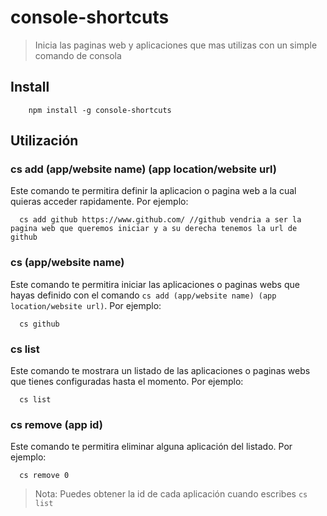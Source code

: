 # console-shortcuts
> Inicia las paginas web y aplicaciones que mas utilizas con un simple comando de consola

## Install
```
    npm install -g console-shortcuts
```

## Utilización


  ### cs add (app/website name) (app location/website url)
  Este comando te permitira definir la aplicacion o pagina web a la cual quieras acceder rapidamente. Por ejemplo:

  ```
    cs add github https://www.github.com/ //github vendria a ser la pagina web que queremos iniciar y a su derecha tenemos la url de github
  ```

  ### cs (app/website name)
  Este comando te permitira iniciar las aplicaciones o paginas webs que hayas definido con el comando ```cs add (app/website name) (app location/website url)```. Por ejemplo:
  
  ```
    cs github
  ```
  
  ### cs list
  Este comando te mostrara un listado de las aplicaciones o paginas webs que tienes configuradas hasta el momento. Por ejemplo:

  ```
    cs list
  ```

  ### cs remove (app id)
  Este comando te permitira eliminar alguna aplicación del listado. Por ejemplo:

  ```
    cs remove 0
  ```
  > Nota: Puedes obtener la id de cada aplicación cuando escribes ```cs list```